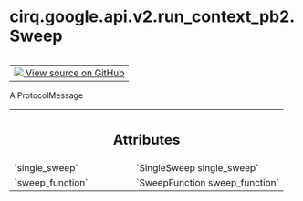 <div itemscope itemtype="http://developers.google.com/ReferenceObject">
<meta itemprop="name" content="cirq.google.api.v2.run_context_pb2.Sweep" />
<meta itemprop="path" content="Stable" />
</div>

# cirq.google.api.v2.run_context_pb2.Sweep

<!-- Insert buttons and diff -->

<table class="tfo-notebook-buttons tfo-api" align="left">

<td>
  <a target="_blank" href="https://github.com/quantumlib/cirq/tree/master/cirq/google/api/v2/run_context.proto">
    <img src="https://www.tensorflow.org/images/GitHub-Mark-32px.png" />
    View source on GitHub
  </a>
</td>
</table>



A ProtocolMessage

<!-- Placeholder for "Used in" -->




<!-- Tabular view -->
 <table class="responsive fixed orange">
<colgroup><col width="214px"><col></colgroup>
<tr><th colspan="2"><h2 class="add-link">Attributes</h2></th></tr>

<tr>
<td>
`single_sweep`
</td>
<td>
`SingleSweep single_sweep`
</td>
</tr><tr>
<td>
`sweep_function`
</td>
<td>
`SweepFunction sweep_function`
</td>
</tr>
</table>



